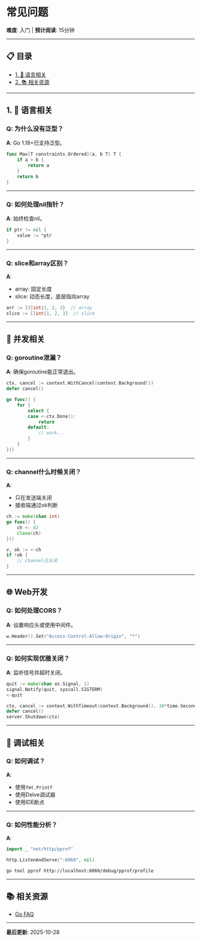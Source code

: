 # 常见问题

**难度**: 入门 | **预计阅读**: 15分钟

---

## 📋 目录

- [1. 📖 语言相关](#1--语言相关)
- [2. 📚 相关资源](#2--相关资源)

---

## 1. 📖 语言相关

### Q: 为什么没有泛型？
**A**: Go 1.18+已支持泛型。
```go
func Max[T constraints.Ordered](a, b T) T {
    if a > b {
        return a
    }
    return b
}
```

---

### Q: 如何处理nil指针？
**A**: 始终检查nil。
```go
if ptr != nil {
    value := *ptr
}
```

---

### Q: slice和array区别？
**A**: 
- array: 固定长度
- slice: 动态长度，底层指向array

```go
arr := [3]int{1, 2, 3}  // array
slice := []int{1, 2, 3}  // slice
```

---

## 🔧 并发相关

### Q: goroutine泄漏？
**A**: 确保goroutine能正常退出。
```go
ctx, cancel := context.WithCancel(context.Background())
defer cancel()

go func() {
    for {
        select {
        case <-ctx.Done():
            return
        default:
            // work...
        }
    }
}()
```

---

### Q: channel什么时候关闭？
**A**: 
- 只在发送端关闭
- 接收端通过ok判断

```go
ch := make(chan int)
go func() {
    ch <- 42
    close(ch)
}()

v, ok := <-ch
if !ok {
    // channel已关闭
}
```

---

## 🌐 Web开发

### Q: 如何处理CORS？
**A**: 设置响应头或使用中间件。
```go
w.Header().Set("Access-Control-Allow-Origin", "*")
```

---

### Q: 如何实现优雅关闭？
**A**: 监听信号并超时关闭。
```go
quit := make(chan os.Signal, 1)
signal.Notify(quit, syscall.SIGTERM)
<-quit

ctx, cancel := context.WithTimeout(context.Background(), 30*time.Second)
defer cancel()
server.Shutdown(ctx)
```

---

## 🐛 调试相关

### Q: 如何调试？
**A**: 
- 使用`fmt.Printf`
- 使用Delve调试器
- 使用IDE断点

---

### Q: 如何性能分析？
**A**: 
```go
import _ "net/http/pprof"

http.ListenAndServe(":6060", nil)
```

```bash
go tool pprof http://localhost:6060/debug/pprof/profile
```

---

## 📚 相关资源

- [Go FAQ](https://go.dev/doc/faq)

---

**最后更新**: 2025-10-28

